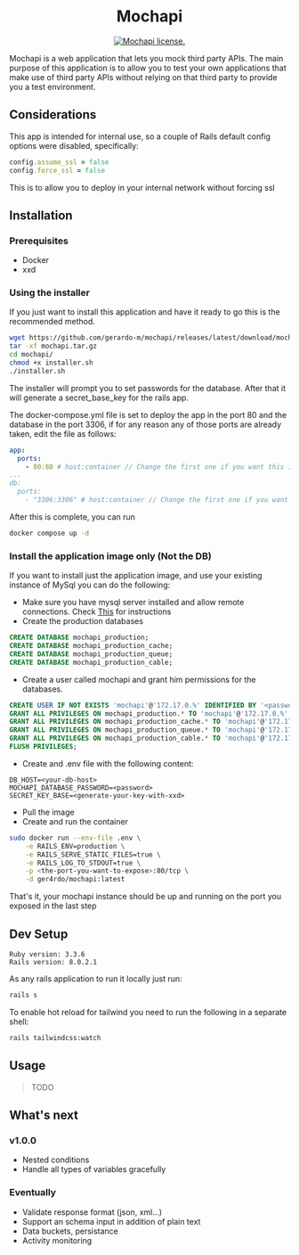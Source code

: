 <p align="center">
    <h1 align="center">Mochapi</h1>
    <p align="center">
      <a href="https://raw.githubusercontent.com/gerardo-m/mochapi/master/LICENSE">
        <img align="center" src="https://img.shields.io/github/license/gerardo-m/mochapi" alt="Mochapi license.">
      </a>
    </p>
</p>

Mochapi is a web application that lets you mock third party APIs. The main purpose
of this application is to allow you to test your own applications that make use of 
third party APIs without relying on that third party to provide you a test environment.

## Considerations

This app is intended for internal use, so a couple of Rails default config options were
disabled, specifically:

```ruby
config.assume_ssl = false
config.force_ssl = false
```

This is to allow you to deploy in your internal network without forcing ssl

## Installation

### Prerequisites

- Docker
- xxd

### Using the installer

If you just want to install this application and have it ready to go this is the
recommended method.

```bash
wget https://github.com/gerardo-m/mochapi/releases/latest/download/mochapi.tar.gz
tar -xf mochapi.tar.gz
cd mochapi/
chmod +x installer.sh
./installer.sh
```

The installer will prompt you to set passwords for the database. After that it will
generate a secret_base_key for the rails app.

The docker-compose.yml file is set to deploy the app in the port 80 and the 
database in the port 3306, if for any reason any of those ports are already 
taken, edit the file as follows:

```yml
app:
  ports:
    - 80:80 # host:container // Change the first one if you want this in a different port
...
db:
  ports:
    - "3306:3306" # host:container // Change the first one if you want the db in a different port
```

After this is complete, you can run

```bash
docker compose up -d
```

### Install the application image only (Not the DB)

If you want to install just the application image, and use your existing instance
of MySql you can do the following:

- Make sure you have mysql server installed and allow remote connections. Check 
[This](https://www.digitalocean.com/community/tutorials/how-to-allow-remote-access-to-mysql)
for instructions
- Create the production databases
```sql
CREATE DATABASE mochapi_production;
CREATE DATABASE mochapi_production_cache;
CREATE DATABASE mochapi_production_queue;
CREATE DATABASE mochapi_production_cable;
```
- Create a user called mochapi and grant him permissions for the databases.
```sql
CREATE USER IF NOT EXISTS 'mochapi'@'172.17.0.%' IDENTIFIED BY '<password>'; --172.17.0.0/16 is the default ip ranges for docker containers
GRANT ALL PRIVILEGES ON mochapi_production.* TO 'mochapi'@'172.17.0.%' WITH GRANT OPTION;
GRANT ALL PRIVILEGES ON mochapi_production_cache.* TO 'mochapi'@'172.17.0.%' WITH GRANT OPTION;
GRANT ALL PRIVILEGES ON mochapi_production_queue.* TO 'mochapi'@'172.17.0.%' WITH GRANT OPTION;
GRANT ALL PRIVILEGES ON mochapi_production_cable.* TO 'mochapi'@'172.17.0.%' WITH GRANT OPTION;
FLUSH PRIVILEGES;
```
- Create and .env file with the following content:
```env
DB_HOST=<your-db-host>
MOCHAPI_DATABASE_PASSWORD=<password>
SECRET_KEY_BASE=<generate-your-key-with-xxd>
```
- Pull the image
- Create and run the container
```bash
sudo docker run --env-file .env \
    -e RAILS_ENV=production \
    -e RAILS_SERVE_STATIC_FILES=true \
    -e RAILS_LOG_TO_STDOUT=true \
    -p <the-port-you-want-to-expose>:80/tcp \
    -d ger4rdo/mochapi:latest
```

That's it, your mochapi instance should be up and running on the port you exposed in the last step

## Dev Setup

```
Ruby version: 3.3.6
Rails version: 8.0.2.1
```

As any rails application to run it locally just run:

```sh
rails s
```

To enable hot reload for tailwind you need to run the following in a separate shell:

```sh
rails tailwindcss:watch
```

## Usage

> TODO

## What's next

### v1.0.0

- Nested conditions
- Handle all types of variables gracefully

### Eventually

- Validate response format (json, xml...)
- Support an schema input in addition of plain text
- Data buckets, persistance
- Activity monitoring